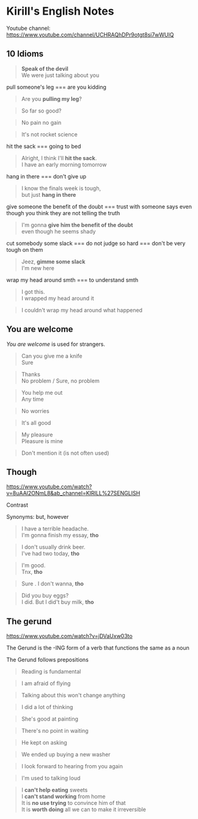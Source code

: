 # Kirill's English Notes

Youtube channel: https://www.youtube.com/channel/UCHRAQhDPr9otgt8si7wWUlQ

## 10 Idioms

> **Speak of the devil**  
> We were just talking about you

pull someone's leg === are you kidding

> Are you **pulling my leg**?

> So far so good?

> No pain no gain

> It's not rocket science

hit the sack === going to bed

> Alright, I think I'll **hit the sack**.  
> I have an early morning tomorrow

hang in there === don't give up

> I know the finals week is tough,  
> but just **hang in there**

give someone the benefit of the doubt === trust with someone says even though you think they are not telling the truth

> I'm gonna **give him the benefit of the doubt**  
> even though he seems shady

cut somebody some slack === do not judge so hard === don't be very tough on them

> Jeez, **gimme some slack**  
> I'm new here

wrap my head around smth === to understand smth

> I got this.  
> I wrapped my head around it

> I couldn't wrap my head around what happened

## You are welcome

_You are welcome_ is used for strangers.

> Can you give me a knife  
> Sure

> Thanks  
> No problem / Sure, no problem

> You help me out  
> Any time

> No worries

> It's all good

> My pleasure  
> Pleasure is mine

> Don't mention it (is not often used) 

## Though

https://www.youtube.com/watch?v=8uAAl2ONmL8&ab_channel=KIRILL%27SENGLISH

Contrast

Synonyms: but, however

> I have a terrible headache.  
> I'm gonna finish my essay, **tho**

> I don't usually drink beer.  
> I've had two today, **tho**

> I'm good.  
> Tnx, **tho**

> Sure . I don't wanna, **tho**

> Did you buy eggs?  
> I did. But I did't buy milk, **tho**

## The gerund

https://www.youtube.com/watch?v=jDVaUxw03to

The Gerund is the -ING form of a verb that functions the same as a noun

The Gerund follows prepositions

> Reading is fundamental

> I am afraid of flying

> Talking about this won't change anything

> I did a lot of thinking

> She's good at painting

> There's no point in waiting

> He kept on asking

> We ended up buying a new washer

> I look forward to hearing from you again

> I'm used to talking loud

> I **can't help eating** sweets  
> I **can't stand working** from home  
> It is **no use trying** to convince him of that  
> It is **worth doing** all we can to make it irreversible